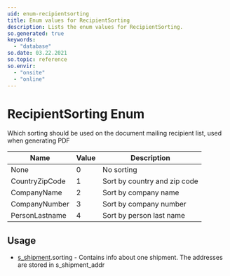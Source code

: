 ```yaml
---
uid: enum-recipientsorting
title: Enum values for RecipientSorting
description: Lists the enum values for RecipientSorting.
so.generated: true
keywords:
  - "database"
so.date: 03.22.2021
so.topic: reference
so.envir:
  - "onsite"
  - "online"
---
```


# RecipientSorting Enum

Which sorting should be used on the document mailing recipient list, used when generating PDF

| Name | Value | Description |
|------|-------|-------------|
|None|0|No sorting|
|CountryZipCode|1|Sort by country and zip code|
|CompanyName|2|Sort by company name|
|CompanyNumber|3|Sort by company number|
|PersonLastname|4|Sort by person last name|

## Usage

* [s_shipment](../s-shipment.md).sorting - Contains info about one shipment. The addresses are stored in s_shipment_addr
